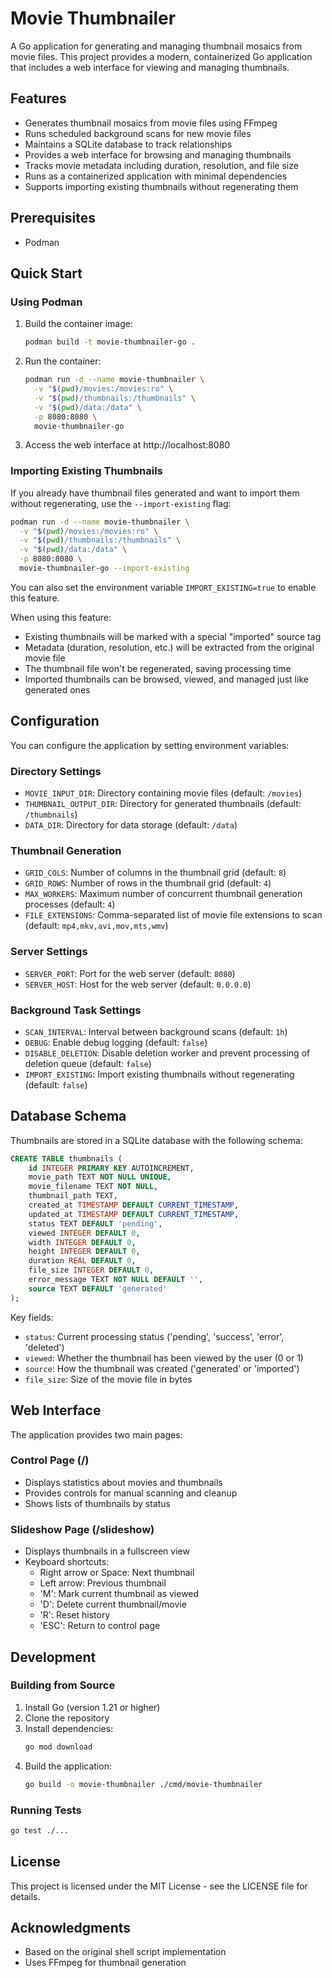 # Movie Thumbnailer

A Go application for generating and managing thumbnail mosaics from movie files. This project provides a modern, containerized Go application that includes a web interface for viewing and managing thumbnails.

## Features

- Generates thumbnail mosaics from movie files using FFmpeg
- Runs scheduled background scans for new movie files
- Maintains a SQLite database to track relationships
- Provides a web interface for browsing and managing thumbnails
- Tracks movie metadata including duration, resolution, and file size
- Runs as a containerized application with minimal dependencies
- Supports importing existing thumbnails without regenerating them

## Prerequisites

- Podman

## Quick Start

### Using Podman

1. Build the container image:
   ```bash
   podman build -t movie-thumbnailer-go .
   ```

2. Run the container:
   ```bash
   podman run -d --name movie-thumbnailer \
     -v "$(pwd)/movies:/movies:ro" \
     -v "$(pwd)/thumbnails:/thumbnails" \
     -v "$(pwd)/data:/data" \
     -p 8080:8080 \
     movie-thumbnailer-go
   ```

3. Access the web interface at http://localhost:8080

### Importing Existing Thumbnails

If you already have thumbnail files generated and want to import them without regenerating, use the `--import-existing` flag:

```bash
podman run -d --name movie-thumbnailer \
  -v "$(pwd)/movies:/movies:ro" \
  -v "$(pwd)/thumbnails:/thumbnails" \
  -v "$(pwd)/data:/data" \
  -p 8080:8080 \
  movie-thumbnailer-go --import-existing
```

You can also set the environment variable `IMPORT_EXISTING=true` to enable this feature.

When using this feature:
- Existing thumbnails will be marked with a special "imported" source tag
- Metadata (duration, resolution, etc.) will be extracted from the original movie file
- The thumbnail file won't be regenerated, saving processing time
- Imported thumbnails can be browsed, viewed, and managed just like generated ones

## Configuration

You can configure the application by setting environment variables:

### Directory Settings
- `MOVIE_INPUT_DIR`: Directory containing movie files (default: `/movies`)
- `THUMBNAIL_OUTPUT_DIR`: Directory for generated thumbnails (default: `/thumbnails`)
- `DATA_DIR`: Directory for data storage (default: `/data`)

### Thumbnail Generation
- `GRID_COLS`: Number of columns in the thumbnail grid (default: `8`)
- `GRID_ROWS`: Number of rows in the thumbnail grid (default: `4`)
- `MAX_WORKERS`: Maximum number of concurrent thumbnail generation processes (default: `4`)
- `FILE_EXTENSIONS`: Comma-separated list of movie file extensions to scan (default: `mp4,mkv,avi,mov,mts,wmv`)

### Server Settings
- `SERVER_PORT`: Port for the web server (default: `8080`)
- `SERVER_HOST`: Host for the web server (default: `0.0.0.0`)

### Background Task Settings
- `SCAN_INTERVAL`: Interval between background scans (default: `1h`)
- `DEBUG`: Enable debug logging (default: `false`)
- `DISABLE_DELETION`: Disable deletion worker and prevent processing of deletion queue (default: `false`)
- `IMPORT_EXISTING`: Import existing thumbnails without regenerating (default: `false`)

## Database Schema

Thumbnails are stored in a SQLite database with the following schema:

```sql
CREATE TABLE thumbnails (
    id INTEGER PRIMARY KEY AUTOINCREMENT,
    movie_path TEXT NOT NULL UNIQUE,
    movie_filename TEXT NOT NULL,
    thumbnail_path TEXT,
    created_at TIMESTAMP DEFAULT CURRENT_TIMESTAMP,
    updated_at TIMESTAMP DEFAULT CURRENT_TIMESTAMP,
    status TEXT DEFAULT 'pending',
    viewed INTEGER DEFAULT 0,
    width INTEGER DEFAULT 0,
    height INTEGER DEFAULT 0,
    duration REAL DEFAULT 0,
    file_size INTEGER DEFAULT 0,
    error_message TEXT NOT NULL DEFAULT '',
    source TEXT DEFAULT 'generated'
);
```

Key fields:
- `status`: Current processing status ('pending', 'success', 'error', 'deleted')
- `viewed`: Whether the thumbnail has been viewed by the user (0 or 1)
- `source`: How the thumbnail was created ('generated' or 'imported')
- `file_size`: Size of the movie file in bytes

## Web Interface

The application provides two main pages:

### Control Page (/)
- Displays statistics about movies and thumbnails
- Provides controls for manual scanning and cleanup
- Shows lists of thumbnails by status

### Slideshow Page (/slideshow)
- Displays thumbnails in a fullscreen view
- Keyboard shortcuts:
  - Right arrow or Space: Next thumbnail
  - Left arrow: Previous thumbnail
  - 'M': Mark current thumbnail as viewed
  - 'D': Delete current thumbnail/movie
  - 'R': Reset history
  - 'ESC': Return to control page

## Development

### Building from Source

1. Install Go (version 1.21 or higher)
2. Clone the repository
3. Install dependencies:
   ```bash
   go mod download
   ```
4. Build the application:
   ```bash
   go build -o movie-thumbnailer ./cmd/movie-thumbnailer
   ```

### Running Tests

```bash
go test ./...
```

## License

This project is licensed under the MIT License - see the LICENSE file for details.

## Acknowledgments

- Based on the original shell script implementation
- Uses FFmpeg for thumbnail generation